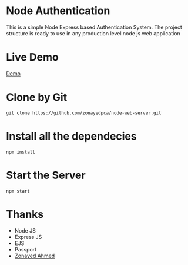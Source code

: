# Node Authentication
This is a simple Node Express based Authentication System. The project structure is ready to use in any production level node js web application

# Live Demo
[Demo](https//zonae.com)

# Clone by Git
```
git clone https://github.com/zonayedpca/node-web-server.git
```

# Install all the dependecies
```
npm install
```

# Start the Server
```
npm start
```

# Thanks
- Node JS
- Express JS
- EJS
- Passport 
- [Zonayed Ahmed](https://www.zonayed.me)
